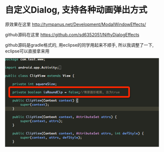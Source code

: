 自定义Dialog, 支持各种动画弹出方式
======================

原效果在这里
http://tympanus.net/Development/ModalWindowEffects/

github源码在这里
https://github.com/sd6352051/NiftyDialogEffects

github源码是gradle格式的, 用eclipse的同学用起来不顺手, 所以我调整了一下, eclipse可以直接拿来用


![image](https://github.com/yinkai1205/-round-and-square-picture-clip-/blob/master/images/BCE52523-9AF4-4178-8722-E1BCA216EAF3.png)